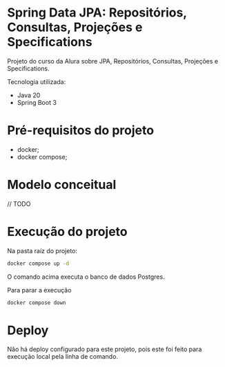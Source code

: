 # Spring Data JPA: Repositórios, Consultas, Projeções e Specifications

Projeto do curso da Alura sobre JPA, Repositórios, Consultas, Projeções e Specifications.

Tecnologia utilizada:

- Java 20
- Spring Boot 3

# Pré-requisitos do projeto

- docker;
- docker compose;

# Modelo conceitual

// TODO

# Execução do projeto

Na pasta raíz do projeto:

```bash
docker compose up -d
```

O comando acima executa o banco de dados Postgres. 

Para parar a execução

```bash
docker compose down
```



# Deploy

Não há deploy configurado para este projeto, pois este foi feito para execução local pela linha de comando.